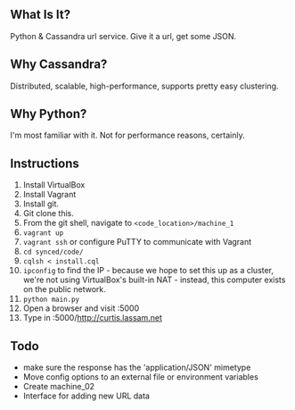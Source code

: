 
What Is It?
-----------
Python & Cassandra url service. Give it a url, get some JSON. 

Why Cassandra? 
--------------
Distributed, scalable, high-performance, supports pretty easy clustering.

Why Python?
-----------
I'm most familiar with it. Not for performance reasons, certainly. 

Instructions
------------

1. Install VirtualBox
2. Install Vagrant
3. Install git. 
4. Git clone this. 
5. From the git shell, navigate to `<code_location>/machine_1` 
6. `vagrant up`
7. `vagrant ssh` or configure PuTTY to communicate with Vagrant
8. `cd synced/code/`
9. `cqlsh < install.cql`
10. `ipconfig` to find the IP - because we hope to set this up as a 
    cluster, we're not using VirtualBox's built-in NAT - instead, this
    computer exists on the public network. 
11. `python main.py`
12. Open a browser and visit <ip>:5000
13. Type in <ip>:5000/http://curtis.lassam.net 

Todo
----

* make sure the response has the 'application/JSON' mimetype 
* Move config options to an external file or environment variables
* Create machine_02
* Interface for adding new URL data 
